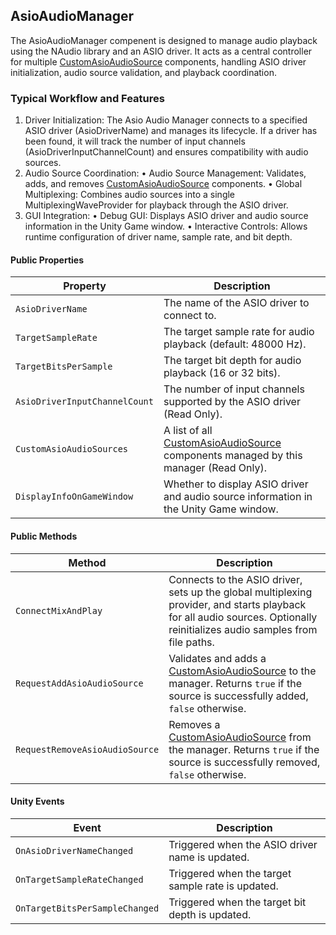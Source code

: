 ## AsioAudioManager

The AsioAudioManager compenent is designed to manage audio playback using the NAudio library and an ASIO driver. It acts as a central controller for multiple [CustomAsioAudioSource](/docs/Audio%20Components/CustomAsioAudioSource.md) components, handling ASIO driver initialization, audio source validation, and playback coordination.

### Typical Workflow and Features

1.	Driver Initialization: The Asio Audio Manager connects to a specified ASIO driver (AsioDriverName) and manages its lifecycle. If a driver has been found, it will track the number of input channels (AsioDriverInputChannelCount) and ensures compatibility with audio sources.
2.	Audio Source Coordination:
    •	Audio Source Management: Validates, adds, and removes [CustomAsioAudioSource](/docs/Audio%20Components/CustomAsioAudioSource.md) components.
    •	Global Multiplexing: Combines audio sources into a single MultiplexingWaveProvider for playback through the ASIO driver.
3.	GUI Integration:
    •	Debug GUI: Displays ASIO driver and audio source information in the Unity Game window.
    •	Interactive Controls: Allows runtime configuration of driver name, sample rate, and bit depth.

#### Public Properties
| **Property** | **Description** |
|-|-|
| `AsioDriverName` | The name of the ASIO driver to connect to. |
| `TargetSampleRate` | The target sample rate for audio playback (default: 48000 Hz). |
| `TargetBitsPerSample` | The target bit depth for audio playback (16 or 32 bits). |
| `AsioDriverInputChannelCount` | The number of input channels supported by the ASIO driver (Read Only). |
| `CustomAsioAudioSources` | A list of all [CustomAsioAudioSource](/docs/Audio%20Components/CustomAsioAudioSource.md) components managed by this manager (Read Only). |
| `DisplayInfoOnGameWindow` | Whether to display ASIO driver and audio source information in the Unity Game window. |

#### Public Methods

| **Method** | **Description** |
|-|-|
| `ConnectMixAndPlay` | Connects to the ASIO driver, sets up the global multiplexing provider, and starts playback for all audio sources. Optionally reinitializes audio samples from file paths. |
| `RequestAddAsioAudioSource` | Validates and adds a [CustomAsioAudioSource](/docs/Audio%20Components/CustomAsioAudioSource.md) to the manager. Returns `true` if the source is successfully added, `false` otherwise. |
| `RequestRemoveAsioAudioSource` | Removes a [CustomAsioAudioSource](/docs/Audio%20Components/CustomAsioAudioSource.md) from the manager. Returns `true` if the source is successfully removed, `false` otherwise. |

#### Unity Events

| **Event** | **Description** |
|-|-|
| `OnAsioDriverNameChanged` | Triggered when the ASIO driver name is updated. |
| `OnTargetSampleRateChanged` | Triggered when the target sample rate is updated. |
| `OnTargetBitsPerSampleChanged` | Triggered when the target bit depth is updated. |
